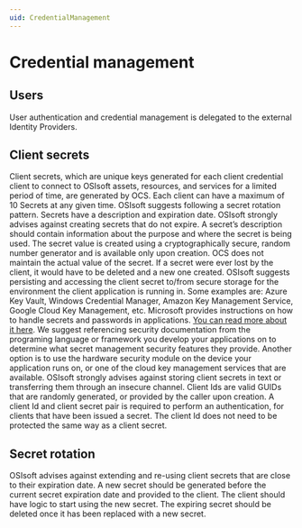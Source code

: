 ```yaml
---
uid: CredentialManagement
---
```


# Credential management

## Users
User authentication and credential management is delegated to the external Identity Providers.

## Client secrets
Client secrets, which are unique keys generated for each client credential client to connect to OSIsoft assets, resources, and services for a limited period of time, are generated by OCS. Each client can have a maximum of 10 Secrets at any given time. OSIsoft suggests following a secret rotation pattern. Secrets have a description and expiration date.
OSIsoft strongly advises against creating secrets that do not expire. 
A secret’s description should contain information about the purpose and where the secret is being used.
The secret value is created using a cryptographically secure, random number generator and is available only upon creation. OCS does not maintain the actual value of the secret. If a secret were ever lost by the client, it would have to be deleted and a new one created.
OSIsoft suggests persisting and accessing the client secret to/from secure storage for the environment the client application is running in. Some examples are: Azure Key Vault, Windows Credential Manager, Amazon Key Management Service, Google Cloud Key Management, etc. Microsoft provides instructions on how to handle secrets and passwords in applications. [You can read more about it here](https://docs.microsoft.com/en-us/windows/win32/secbp/handling-passwords). We suggest referencing security documentation from the programing language or framework you develop your applications on to determine what secret management security features they provide. Another option is to use the hardware security module on the device your application runs on, or one of the cloud key management services that are available.
OSIsoft strongly advises against storing client secrets in text or transferring them through an insecure channel.
Client Ids are valid GUIDs that are randomly generated, or provided by the caller upon creation. A client Id and client secret pair is required to perform an authentication, for clients that have been issued a secret. The client Id does not need to be protected the same way as a client secret. 

## Secret rotation
OSIsoft advises against extending and re-using client secrets that are close to their expiration date. A new secret should be generated before the current secret expiration date and provided to the client. The client should have logic to start using the new secret. The expiring secret should be deleted once it has been replaced with a new secret.
